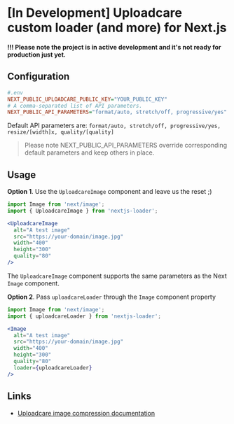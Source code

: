 # [In Development] Uploadcare custom loader (and more) for Next.js

**!!! Please note the project is in active development and it's not ready for production just yet.**

## Configuration

```ini
#.env
NEXT_PUBLIC_UPLOADCARE_PUBLIC_KEY="YOUR_PUBLIC_KEY"
# A comma-separated list of API parameters.
NEXT_PUBLIC_API_PARAMETERS="format/auto, stretch/off, progressive/yes"
```

Default API parameters are:
`format/auto, stretch/off, progressive/yes, resize/[width]x, quality/[quality]`  
> Please note NEXT_PUBLIC_API_PARAMETERS override corresponding default parameters and keep others in place.

## Usage

**Option 1**. Use the `UploadcareImage` component and leave us the reset ;)
```jsx
import Image from 'next/image';
import { UploadcareImage } from 'nextjs-loader';

<UploadcareImage
  alt="A test image"
  src="https://your-domain/image.jpg"
  width="400"
  height="300"
  quality="80"
/>
```
The `UploadcareImage` component supports the same parameters as the Next `Image` component.

**Option 2**. Pass `uploadcareLoader` through the `Image` component property
```jsx
import Image from 'next/image';
import { uploadcareLoader } from 'nextjs-loader';

<Image 
  alt="A test image"
  src="https://your-domain/image.jpg"
  width="400"
  height="300"
  quality="80"
  loader={uploadcareLoader}
/>
```

## Links

- [Uploadcare image compression documentation](https://uploadcare.com/docs/transformations/image/compression/)
